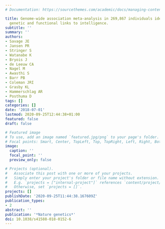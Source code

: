 ```yaml
---
# Documentation: https://sourcethemes.com/academic/docs/managing-content/

title: Genome-wide association meta-analysis in 269,867 individuals identifies new
  genetic and functional links to intelligence.
subtitle: ''
summary: ''
authors:
- Savage JE
- Jansen PR
- Stringer S
- Watanabe K
- Bryois J
- de Leeuw CA
- Nagel M
- Awasthi S
- Barr PB
- Coleman JRI
- Grasby KL
- Hammerschlag AR
- Posthuma D
tags: []
categories: []
date: '2018-07-01'
lastmod: 2020-09-25T12:44:38+01:00
featured: false
draft: false

# Featured image
# To use, add an image named `featured.jpg/png` to your page's folder.
# Focal points: Smart, Center, TopLeft, Top, TopRight, Left, Right, BottomLeft, Bottom, BottomRight.
image:
  caption: ''
  focal_point: ''
  preview_only: false

# Projects (optional).
#   Associate this post with one or more of your projects.
#   Simply enter your project's folder or file name without extension.
#   E.g. `projects = ["internal-project"]` references `content/project/deep-learning/index.md`.
#   Otherwise, set `projects = []`.
projects: []
publishDate: '2020-09-25T11:44:38.167609Z'
publication_types:
- 2
abstract: ''
publication: '*Nature genetics*'
doi: 10.1038/s41588-018-0152-6
---
```

